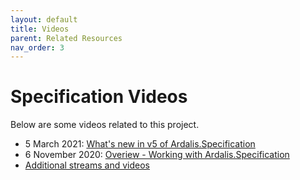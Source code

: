 ```yaml
---
layout: default
title: Videos
parent: Related Resources
nav_order: 3
---
```


# Specification Videos

Below are some videos related to this project.

- 5 March 2021: [What's new in v5 of Ardalis.Specification](https://www.youtube.com/watch?v=gT72mWdD4Qo&ab_channel=Ardalis)
- 6 November 2020: [Overiew - Working with Ardalis.Specification](https://www.youtube.com/watch?v=BgWWbBUWyig&t=1545s&ab_channel=Ardalis)
- [Additional streams and videos](https://www.youtube.com/c/Ardalis/search?query=specification)
